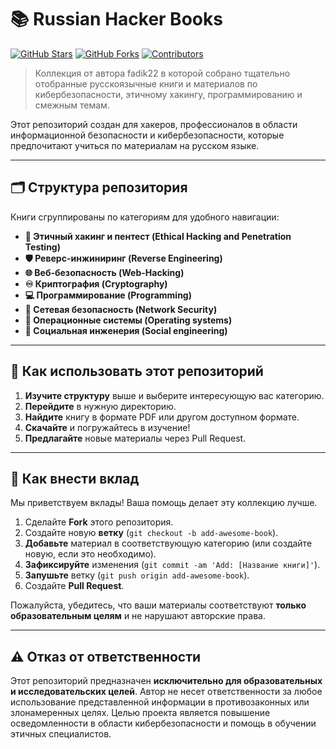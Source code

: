 # 📚 Russian Hacker Books

[![GitHub Stars](https://img.shields.io/github/stars/fadik22/Russian-hacker-books?style=for-the-badge)](https://github.com/fadik22/Russian-hacker-books/stargazers)
[![GitHub Forks](https://img.shields.io/github/forks/fadik22/Russian-hacker-books?style=for-the-badge)](https://github.com/fadik22/Russian-hacker-books/network/members)
[![Contributors](https://img.shields.io/github/contributors/fadik22/Russian-hacker-books?style=for-the-badge)](https://github.com/fadik22/Russian-hacker-books/graphs/contributors)

> Коллекция от автора fadik22 в которой собрано тщательно отобранные русскоязычные книги и материалов по кибербезопасности, этичному хакингу, программированию и смежным темам.

Этот репозиторий создан для хакеров, профессионалов в области информационной безопасности и кибербезопасности, которые предпочитают учиться по материалам на русском языке.

---

## 🗂️ Структура репозитория

Книги сгруппированы по категориям для удобного навигации:

*   **🔐 Этичный хакинг и пентест (Ethical Hacking and Penetration Testing)**
*   **🛡️ Реверс-инжиниринг (Reverse Engineering)**
*   **🌐 Веб-безопасность (Web-Hacking)**
*   **♾️ Криптография (Cryptography)**
*   **💻 Программирование (Programming)**
*   **📡 Сетевая безопасность (Network Security)**
*   **📖 Операционные системы (Operating systems)**
*   **🧠 Социальная инженерия (Social engineering)**

---

## 🚀 Как использовать этот репозиторий

1.  **Изучите структуру** выше и выберите интересующую вас категорию.
2.  **Перейдите** в нужную директорию.
3.  **Найдите** книгу в формате PDF или другом доступном формате.
4.  **Скачайте** и погружайтесь в изучение!
5.  **Предлагайте** новые материалы через Pull Request.

---

## 🤝 Как внести вклад

Мы приветствуем вклады! Ваша помощь делает эту коллекцию лучше.

1.  Сделайте **Fork** этого репозитория.
2.  Создайте новую **ветку** (`git checkout -b add-awesome-book`).
3.  **Добавьте** материал в соответствующую категорию (или создайте новую, если это необходимо).
4.  **Зафиксируйте** изменения (`git commit -am 'Add: [Название книги]'`).
5.  **Запушьте** ветку (`git push origin add-awesome-book`).
6.  Создайте **Pull Request**.

Пожалуйста, убедитесь, что ваши материалы соответствуют **только образовательным целям** и не нарушают авторские права.

---

## ⚠️ Отказ от ответственности

Этот репозиторий предназначен **исключительно для образовательных и исследовательских целей**. Автор не несет ответственности за любое использование представленной информации в противозаконных или злонамеренных целях. Целью проекта является повышение осведомленности в области кибербезопасности и помощь в обучении этичных специалистов.


